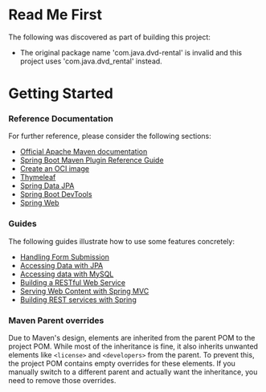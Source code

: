 # Read Me First
The following was discovered as part of building this project:

* The original package name 'com.java.dvd-rental' is invalid and this project uses 'com.java.dvd_rental' instead.

# Getting Started

### Reference Documentation
For further reference, please consider the following sections:

* [Official Apache Maven documentation](https://maven.apache.org/guides/index.html)
* [Spring Boot Maven Plugin Reference Guide](https://docs.spring.io/spring-boot/3.4.4-SNAPSHOT/maven-plugin)
* [Create an OCI image](https://docs.spring.io/spring-boot/3.4.4-SNAPSHOT/maven-plugin/build-image.html)
* [Thymeleaf](https://docs.spring.io/spring-boot/3.4.4-SNAPSHOT/reference/web/servlet.html#web.servlet.spring-mvc.template-engines)
* [Spring Data JPA](https://docs.spring.io/spring-boot/3.4.4-SNAPSHOT/reference/data/sql.html#data.sql.jpa-and-spring-data)
* [Spring Boot DevTools](https://docs.spring.io/spring-boot/3.4.4-SNAPSHOT/reference/using/devtools.html)
* [Spring Web](https://docs.spring.io/spring-boot/3.4.4-SNAPSHOT/reference/web/servlet.html)

### Guides
The following guides illustrate how to use some features concretely:

* [Handling Form Submission](https://spring.io/guides/gs/handling-form-submission/)
* [Accessing Data with JPA](https://spring.io/guides/gs/accessing-data-jpa/)
* [Accessing data with MySQL](https://spring.io/guides/gs/accessing-data-mysql/)
* [Building a RESTful Web Service](https://spring.io/guides/gs/rest-service/)
* [Serving Web Content with Spring MVC](https://spring.io/guides/gs/serving-web-content/)
* [Building REST services with Spring](https://spring.io/guides/tutorials/rest/)

### Maven Parent overrides

Due to Maven's design, elements are inherited from the parent POM to the project POM.
While most of the inheritance is fine, it also inherits unwanted elements like `<license>` and `<developers>` from the parent.
To prevent this, the project POM contains empty overrides for these elements.
If you manually switch to a different parent and actually want the inheritance, you need to remove those overrides.

